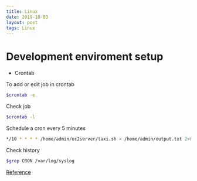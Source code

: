 ```yaml
---
title: Linux
date: 2019-10-03
layout: post
tags: Linux
---
```


# Development enviroment setup


- Crontab

To add or edit job in crontab

```bash
$crontab -e
```

Check job

```bash
$crontab -l
```

Schedule a cron every 5 minutes

```bash
*/10 * * * * /home/admin/ec2server/taxi.sh > /home/admin/output.txt 2>&1
```

Check history

```bash
$grep CRON /var/log/syslog
```

[Reference](https://tecadmin.net/crontab-in-linux-with-20-examples-of-cron-schedule/)
